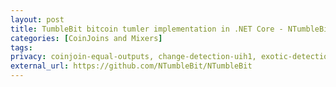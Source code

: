 ```yaml
---
layout: post
title: TumbleBit bitcoin tumler implementation in .NET Core - NTumbleBit
categories: [CoinJoins and Mixers]
tags:
privacy: coinjoin-equal-outputs, change-detection-uih1, exotic-detection-uih2, self-transfer, change-detection-script-types, change-detection-precision, internal-address-reuse 
external_url: https://github.com/NTumbleBit/NTumbleBit
---
```

